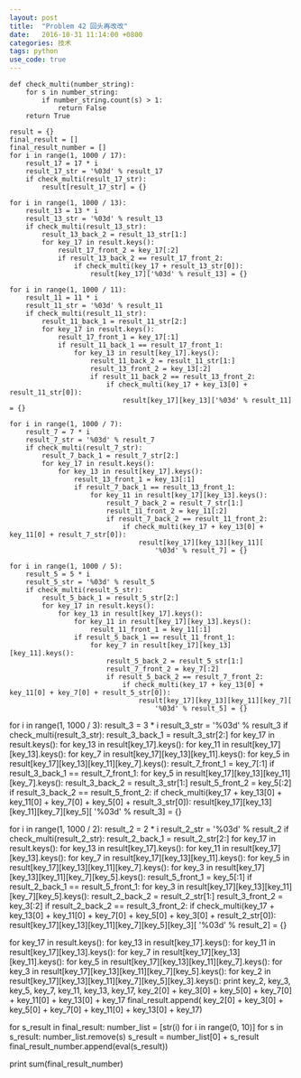 ```yaml
---
layout: post
title:  "Problem 42 回头再改改"
date:   2016-10-31 11:14:00 +0800
categories: 技术
tags: python
use_code: true
---
```

    def check_multi(number_string):
        for s in number_string:
            if number_string.count(s) > 1:
                return False
        return True

    result = {}
    final_result = []
    final_result_number = []
    for i in range(1, 1000 / 17):
        result_17 = 17 * i
        result_17_str = '%03d' % result_17
        if check_multi(result_17_str):
            result[result_17_str] = {}

    for i in range(1, 1000 / 13):
        result_13 = 13 * i
        result_13_str = '%03d' % result_13
        if check_multi(result_13_str):
            result_13_back_2 = result_13_str[1:]
            for key_17 in result.keys():
                result_17_front_2 = key_17[:2]
                if result_13_back_2 == result_17_front_2:
                    if check_multi(key_17 + result_13_str[0]):
                        result[key_17]['%03d' % result_13] = {}

    for i in range(1, 1000 / 11):
        result_11 = 11 * i
        result_11_str = '%03d' % result_11
        if check_multi(result_11_str):
            result_11_back_1 = result_11_str[2:]
            for key_17 in result.keys():
                result_17_front_1 = key_17[:1]
                if result_11_back_1 == result_17_front_1:
                    for key_13 in result[key_17].keys():
                        result_11_back_2 = result_11_str[1:]
                        result_13_front_2 = key_13[:2]
                        if result_11_back_2 == result_13_front_2:
                            if check_multi(key_17 + key_13[0] + result_11_str[0]):
                                result[key_17][key_13]['%03d' % result_11] = {}

    for i in range(1, 1000 / 7):
        result_7 = 7 * i
        result_7_str = '%03d' % result_7
        if check_multi(result_7_str):
            result_7_back_1 = result_7_str[2:]
            for key_17 in result.keys():
                for key_13 in result[key_17].keys():
                    result_13_front_1 = key_13[:1]
                    if result_7_back_1 == result_13_front_1:
                        for key_11 in result[key_17][key_13].keys():
                            result_7_back_2 = result_7_str[1:]
                            result_11_front_2 = key_11[:2]
                            if result_7_back_2 == result_11_front_2:
                                if check_multi(key_17 + key_13[0] + key_11[0] + result_7_str[0]):
                                    result[key_17][key_13][key_11][
                                        '%03d' % result_7] = {}

    for i in range(1, 1000 / 5):
        result_5 = 5 * i
        result_5_str = '%03d' % result_5
        if check_multi(result_5_str):
            result_5_back_1 = result_5_str[2:]
            for key_17 in result.keys():
                for key_13 in result[key_17].keys():
                    for key_11 in result[key_17][key_13].keys():
                        result_11_front_1 = key_11[:1]
                    if result_5_back_1 == result_11_front_1:
                        for key_7 in result[key_17][key_13][key_11].keys():
                            result_5_back_2 = result_5_str[1:]
                            result_7_front_2 = key_7[:2]
                            if result_5_back_2 == result_7_front_2:
                                if check_multi(key_17 + key_13[0] + key_11[0] + key_7[0] + result_5_str[0]):
                                    result[key_17][key_13][key_11][key_7][
                                        '%03d' % result_5] = {}

for i in range(1, 1000 / 3):
    result_3 = 3 * i
    result_3_str = '%03d' % result_3
    if check_multi(result_3_str):
        result_3_back_1 = result_3_str[2:]
        for key_17 in result.keys():
            for key_13 in result[key_17].keys():
                for key_11 in result[key_17][key_13].keys():
                    for key_7 in result[key_17][key_13][key_11].keys():
                        for key_5 in result[key_17][key_13][key_11][key_7].keys():
                            result_7_front_1 = key_7[:1]
                            if result_3_back_1 == result_7_front_1:
                                for key_5 in result[key_17][key_13][key_11][key_7].keys():
                                    result_3_back_2 = result_3_str[1:]
                                    result_5_front_2 = key_5[:2]
                                    if result_3_back_2 == result_5_front_2:
                                        if check_multi(key_17 + key_13[0] + key_11[0] + key_7[0] + key_5[0] + result_3_str[0]):
                                            result[key_17][key_13][key_11][key_7][key_5][
                                                '%03d' % result_3] = {}

for i in range(1, 1000 / 2):
    result_2 = 2 * i
    result_2_str = '%03d' % result_2
    if check_multi(result_2_str):
        result_2_back_1 = result_2_str[2:]
        for key_17 in result.keys():
            for key_13 in result[key_17].keys():
                for key_11 in result[key_17][key_13].keys():
                    for key_7 in result[key_17][key_13][key_11].keys():
                        for key_5 in result[key_17][key_13][key_11][key_7].keys():
                            for key_3 in result[key_17][key_13][key_11][key_7][key_5].keys():
                                result_5_front_1 = key_5[:1]
                                if result_2_back_1 == result_5_front_1:
                                    for key_3 in result[key_17][key_13][key_11][key_7][key_5].keys():
                                        result_2_back_2 = result_2_str[1:]
                                        result_3_front_2 = key_3[:2]
                                        if result_2_back_2 == result_3_front_2:
                                            if check_multi(key_17 + key_13[0] + key_11[0] + key_7[0] + key_5[0] + key_3[0] + result_2_str[0]):
                                                result[key_17][key_13][key_11][key_7][key_5][key_3][
                                                    '%03d' % result_2] = {}

for key_17 in result.keys():
    for key_13 in result[key_17].keys():
        for key_11 in result[key_17][key_13].keys():
            for key_7 in result[key_17][key_13][key_11].keys():
                for key_5 in result[key_17][key_13][key_11][key_7].keys():
                    for key_3 in result[key_17][key_13][key_11][key_7][key_5].keys():
                        for key_2 in result[key_17][key_13][key_11][key_7][key_5][key_3].keys():
                            print key_2, key_3, key_5, key_7, key_11, key_13, key_17, key_2[0] + key_3[0] + key_5[0] + key_7[0] + key_11[0] + key_13[0] + key_17
                            final_result.append(
                                key_2[0] + key_3[0] + key_5[0] + key_7[0] + key_11[0] + key_13[0] + key_17)


for s_result in final_result:
    number_list = [str(i) for i in range(0, 10)]
    for s in s_result:
        number_list.remove(s)
    s_result = number_list[0] + s_result
    final_result_number.append(eval(s_result))

print sum(final_result_number)

